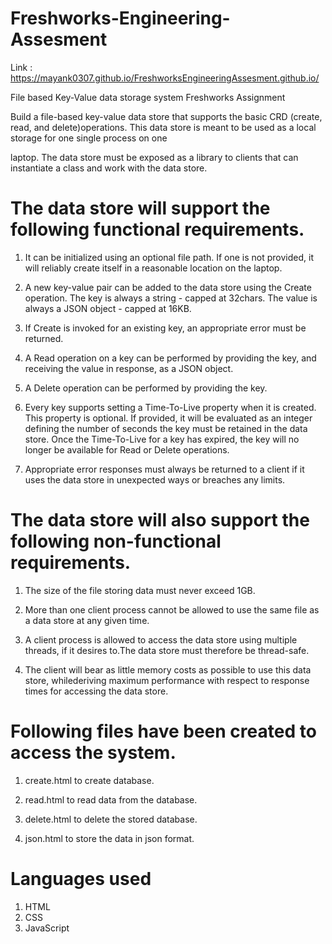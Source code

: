 # Freshworks-Engineering-Assesment 

Link : https://mayank0307.github.io/FreshworksEngineeringAssesment.github.io/

File based Key-Value data storage system
Freshworks Assignment

Build a file-based key-value data store that supports the basic CRD (create, read, and delete)operations. This data store is meant to be used as a local storage for one single process on one

laptop. The data store must be exposed as a library to clients that can instantiate a class and work with the data store.

# The data store will support the following functional requirements.

1. It can be initialized using an optional file path. If one is not provided, it will reliably create itself in a reasonable location on the laptop.

2. A new key-value pair can be added to the data store using the Create operation. The key is always a string - capped at 32chars. The value is always a JSON object - capped at    16KB.

3. If Create is invoked for an existing key, an appropriate error must be returned.

4. A Read operation on a key can be performed by providing the key, and receiving the value in response, as a JSON object.

5. A Delete operation can be performed by providing the key.

6. Every key supports setting a Time-To-Live property when it is created. This property is optional. If provided, it will be evaluated as an integer defining the number of        seconds the key must be retained in the data store. Once the Time-To-Live for a key has expired, the key will no longer be available for Read or Delete operations.

7. Appropriate error responses must always be returned to a client if it uses the data store in unexpected ways or breaches any limits.

# The data store will also support the following non-functional requirements.

1. The size of the file storing data must never exceed 1GB.

2. More than one client process cannot be allowed to use the same file as a data store at any given time.

3. A client process is allowed to access the data store using multiple threads, if it desires to.The data store must therefore be thread-safe.

4. The client will bear as little memory costs as possible to use this data store, whilederiving maximum performance with respect to response times for accessing the data store.

# Following files have been created to access the system.

1. create.html to create database.

2. read.html to read data from the database.

3. delete.html to delete the stored database.

4. json.html to store the data in json format.

# Languages used
1. HTML
2. CSS
3. JavaScript
